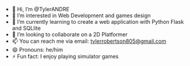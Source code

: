 - 👋 Hi, I’m @TylerANDRE
- 👀 I’m interested in Web Development and games design
- 🌱 I’m currently learning to create a web application with Python Flask and SQLlite
- 💞️ I’m looking to collaborate on a 2D Platformer 
- 📫 You can reach me via email: tylerrobertson805@gmail.com
- 😄 Pronouns: he/him
- ⚡ Fun fact: I enjoy playing simulator games

<!---
TylerANDRE/TylerANDRE is a ✨ special ✨ repository because its `README.md` (this file) appears on your GitHub profile.
You can click the Preview link to take a look at your changes.
--->
